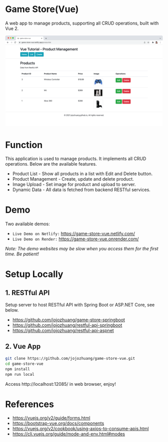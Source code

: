 # Game Store(Vue)

A web app to manage products, supporting all CRUD operations, built with Vue 2.

<kbd>![image](/src/assets/game-store-vue.png)</kbd>

# Function

This application is used to manage products. It implements all CRUD operations. Below are the available features.

- Product List - Show all products in a list with Edit and Delete button.
- Product Management - Create, update and delete product.
- Image Upload - Set image for product and upload to server.
- Dynamic Data - All data is fetched from backend RESTful services.

# Demo

Two available demos:

- `Live Demo on Netlify:` <a href="https://game-store-vue.netlify.com/" target="\_blank">https://game-store-vue.netlify.com/</a>
- `Live Demo on Render:` <a href="https://game-store-vue.onrender.com/" target="\_blank">https://game-store-vue.onrender.com/</a>

_Note: The demo websites may be slow when you access them for the first time. Be patient!_

# Setup Locally

## 1. RESTful API

Setup server to host RESTful API with Spring Boot or ASP.NET Core, see below.

- https://github.com/jojozhuang/game-store-springboot
- https://github.com/jojozhuang/restful-api-springboot
- https://github.com/jojozhuang/restful-api-aspnet

## 2. Vue App

```bash
git clone https://github.com/jojozhuang/game-store-vue.git
cd game-store-vue
npm install
npm run local
```

Access http://localhost:12085/ in web browser, enjoy!

# References

- https://vuejs.org/v2/guide/forms.html
- https://bootstrap-vue.org/docs/components
- https://vuejs.org/v2/cookbook/using-axios-to-consume-apis.html
- https://cli.vuejs.org/guide/mode-and-env.html#modes
